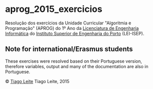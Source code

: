 # aprog_2015_exercicios

Resolução dos exercícios da Unidade Curricular "Algoritmia e Programação" (APROG) do 1º Ano da [Licenciatura de Engenharia Informática](http://www.isep.ipp.pt/Course/Course/26) do [Instituto Superior de Engenharia do Porto](http://www.isep.ipp.pt) (LEI-ISEP).

## Note for international/Erasmus students
These exercises were resolved based on their Portuguese version, therefore variables, output and many of the documentation are also in Portuguese.

© [Tiago Leite](https://tiagoanleite.github.io) Tiago Leite, 2015
